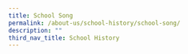 ```yaml
---
title: School Song
permalink: /about-us/school-history/school-song/
description: ""
third_nav_title: School History
---
```

